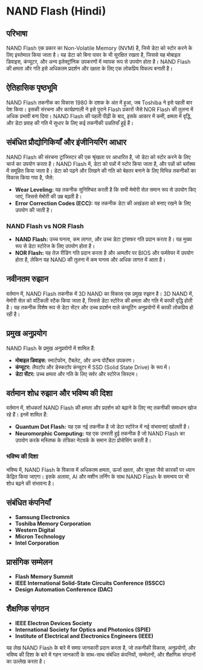 # NAND Flash (Hindi)

## परिभाषा
NAND Flash एक प्रकार का Non-Volatile Memory (NVM) है, जिसे डेटा को स्टोर करने के लिए इस्तेमाल किया जाता है। यह डेटा को बिना पावर के भी सुरक्षित रखता है, जिससे यह मोबाइल डिवाइस, कंप्यूटर, और अन्य इलेक्ट्रॉनिक उपकरणों में व्यापक रूप से उपयोग होता है। NAND Flash की क्षमता और गति इसे अधिकतम प्रदर्शन और दक्षता के लिए एक लोकप्रिय विकल्प बनाती है।

## ऐतिहासिक पृष्ठभूमि
NAND Flash तकनीक का विकास 1980 के दशक के अंत में हुआ, जब Toshiba ने इसे पहली बार पेश किया। इसकी संरचना और कार्यप्रणाली ने इसे पुराने Flash प्रकारों जैसे NOR Flash की तुलना में अधिक प्रभावी बना दिया। NAND Flash की पहली पीढ़ी के बाद, इसके आकार में कमी, क्षमता में वृद्धि, और डेटा प्रवाह की गति में सुधार के लिए कई तकनीकी उन्नतियाँ हुई हैं।

## संबंधित प्रौद्योगिकियाँ और इंजीनियरिंग आधार
NAND Flash की संरचना ट्रांजिस्टर की एक श्रृंखला पर आधारित है, जो डेटा को स्टोर करने के लिए चार्ज का उपयोग करता है। NAND Flash में, डेटा को पन्नों में स्टोर किया जाता है, और पन्नों को ब्लॉक्स में समूहित किया जाता है। डेटा को पढ़ने और लिखने की गति को बेहतर बनाने के लिए विभिन्न तकनीकों का विकास किया गया है, जैसे:

- **Wear Leveling:** यह तकनीक सुनिश्चित करती है कि सभी मेमोरी सेल समान रूप से उपयोग किए जाएं, जिससे मेमोरी की उम्र बढ़ती है।
- **Error Correction Codes (ECC):** यह तकनीक डेटा की अखंडता को बनाए रखने के लिए उपयोग की जाती है।

### NAND Flash vs NOR Flash
- **NAND Flash:** उच्च घनत्व, कम लागत, और उच्च डेटा ट्रांसफर गति प्रदान करता है। यह मुख्य रूप से डेटा स्टोरेज के लिए उपयोग होता है।
- **NOR Flash:** यह तेज़ रीडिंग गति प्रदान करता है और आमतौर पर BIOS और फर्मवेयर में उपयोग होता है, लेकिन यह NAND की तुलना में कम घनत्व और अधिक लागत में आता है।

## नवीनतम रुझान
वर्तमान में, NAND Flash तकनीक में 3D NAND का विकास एक प्रमुख रुझान है। 3D NAND में, मेमोरी सेल को वर्टिकली स्टैक किया जाता है, जिससे डेटा स्टोरेज की क्षमता और गति में काफी वृद्धि होती है। यह तकनीक विशेष रूप से डेटा सेंटर और उच्च प्रदर्शन वाले कंप्यूटिंग अनुप्रयोगों में काफी लोकप्रिय हो रही है।

## प्रमुख अनुप्रयोग
NAND Flash के प्रमुख अनुप्रयोगों में शामिल हैं:
- **मोबाइल डिवाइस:** स्मार्टफोन, टैबलेट, और अन्य पोर्टेबल उपकरण।
- **कंप्यूटर:** लैपटॉप और डेस्कटॉप कंप्यूटर में SSD (Solid State Drive) के रूप में।
- **डेटा सेंटर:** उच्च क्षमता और गति के लिए सर्वर और स्टोरेज सिस्टम।

## वर्तमान शोध रुझान और भविष्य की दिशा
वर्तमान में, शोधकर्ता NAND Flash की क्षमता और प्रदर्शन को बढ़ाने के लिए नए तकनीकी समाधान खोज रहे हैं। इनमें शामिल हैं:
- **Quantum Dot Flash:** यह एक नई तकनीक है जो डेटा स्टोरेज में नई संभावनाएं खोलती है।
- **Neuromorphic Computing:** यह एक उभरती हुई तकनीक है जो NAND Flash का उपयोग करके मस्तिष्क के तंत्रिका नेटवर्क के समान डेटा प्रोसेसिंग करती है।

### भविष्य की दिशा
भविष्य में, NAND Flash के विकास में अधिकतम क्षमता, ऊर्जा दक्षता, और सुरक्षा जैसे कारकों पर ध्यान केंद्रित किया जाएगा। इसके अलावा, AI और मशीन लर्निंग के साथ NAND Flash के समन्वय पर भी शोध बढ़ने की संभावना है।

## संबंधित कंपनियाँ
- **Samsung Electronics**
- **Toshiba Memory Corporation**
- **Western Digital**
- **Micron Technology**
- **Intel Corporation**

## प्रासंगिक सम्मेलन
- **Flash Memory Summit**
- **IEEE International Solid-State Circuits Conference (ISSCC)**
- **Design Automation Conference (DAC)**

## शैक्षणिक संगठन
- **IEEE Electron Devices Society**
- **International Society for Optics and Photonics (SPIE)**
- **Institute of Electrical and Electronics Engineers (IEEE)**

यह लेख NAND Flash के बारे में समग्र जानकारी प्रदान करता है, जो तकनीकी विकास, अनुप्रयोगों, और भविष्य की दिशा के बारे में गहन जानकारी के साथ-साथ संबंधित कंपनियों, सम्मेलनों, और शैक्षणिक संगठनों का उल्लेख करता है।